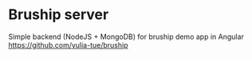 # Bruship server
Simple backend (NodeJS + MongoDB) for bruship demo app in Angular 
https://github.com/yulia-tue/bruship
